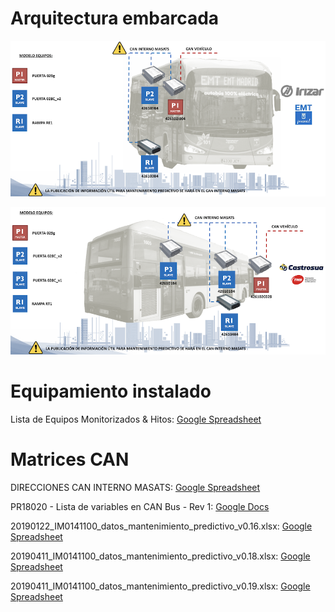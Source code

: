 
# Arquitectura embarcada

![](doc/img/arq_EMT.png)

![](doc/img/arq_TMB.png)

# Equipamiento instalado

Lista de Equipos Monitorizados & Hitos: [Google Spreadsheet](https://docs.google.com/spreadsheets/d/1rWivNTFx-EGXkzjNEZsvkCJPuA1XqOc1IAaM9MP0zq0/edit#gid=0)

# Matrices CAN

DIRECCIONES CAN INTERNO MASATS: [Google Spreadsheet](https://docs.google.com/document/d/1juZOQxsa2Hh3zJ9tYp-bKAW1qn2FbQcb6ZQl4wq-QSo/edit#heading=h.7rall6tn32rg)

PR18020 - Lista de variables en CAN Bus - Rev 1: [Google Docs](https://docs.google.com/document/d/1juZOQxsa2Hh3zJ9tYp-bKAW1qn2FbQcb6ZQl4wq-QSo/edit#heading=h.7rall6tn32rg)

20190122_IM0141100_datos_mantenimiento_predictivo_v0.16.xlsx: [Google Spreadsheet](https://docs.google.com/spreadsheets/d/1wSrt9Ja56H42TMrvtsqEvl-JfbN8EMgB/edit#gid=378240426)

20190411_IM0141100_datos_mantenimiento_predictivo_v0.18.xlsx: [Google Spreadsheet](https://docs.google.com/spreadsheets/d/0B4tq0MTvL5AlTFZpVkN3eE1STkJPTy02Tnd6bDVzZU9HTk9F/edit?resourcekey=0-bcM6vLLFiWerQg-xSULcJg#gid=1152256294)

20190411_IM0141100_datos_mantenimiento_predictivo_v0.19.xlsx: [Google Spreadsheet](https://docs.google.com/spreadsheets/d/1SOsXYlP5r7joEOgm40kj23NymiyKymIA/edit#gid=562268839)
